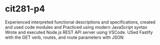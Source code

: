 # cit281-p4
Experienced interpreted functional descriptions and specifications, created and used code modules and Practiced using modern JavaScript syntax Wrote and executed Node.js REST API server using VSCode. USed Fastify with the GET verb, routes, and route parameters with JSON
